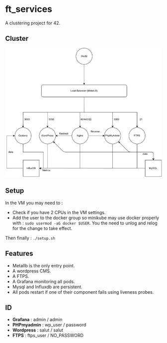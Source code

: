 # ft_services

A clustering project for 42.

## Cluster

![Cluster](diagram.png)

## Setup

In the VM you may need to :
- Check if you have 2 CPUs in the VM settings.
- Add the user to the docker group so minikube may use docker properly with : `sudo usermod -aG docker $USER`. You the need to unlog and relog for the change to take effect.

Then finally : `./setup.sh`

## Features

- Metallb is the only entry point.
- A wordpress CMS.
- A FTPS.
- A Grafana monitoring all pods.
- Mysql and Influxdb are persistent.
- All pods restart if one of their component fails using liveness probes.

## ID

- **Grafana** : admin / admin
- **PHPmyadmin** : wp_user / password
- **Wordpress** : salut / salut
- **FTPS** : ftps_user / NO_PASSWORD
